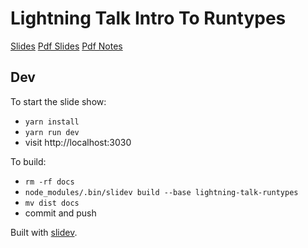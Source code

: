 # Lightning Talk Intro To Runtypes

[Slides](https://hoeck.github.io/lightning-talk-runtypes)
[Pdf Slides](slides-export.pdf)
[Pdf Notes](slides-export-notes.pdf)

## Dev

To start the slide show:

- `yarn install`
- `yarn run dev`
- visit http://localhost:3030

To build:

- `rm -rf docs`
- `node_modules/.bin/slidev build --base lightning-talk-runtypes`
- `mv dist docs`
- commit and push

Built with [slidev](https://sli.dev/).
